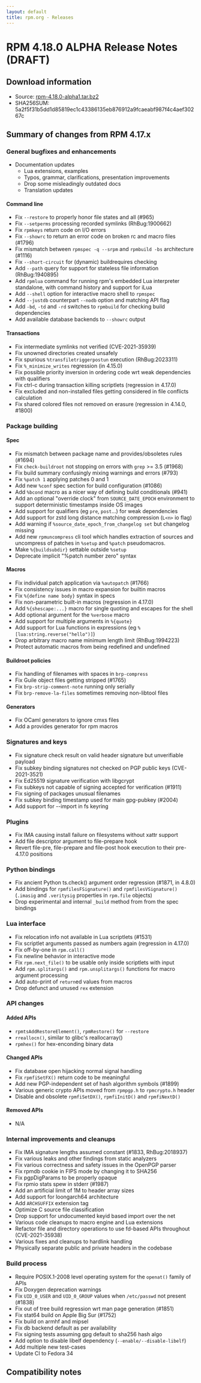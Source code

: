 ```yaml
---
layout: default
title: rpm.org - Releases
---
```


# RPM 4.18.0 ALPHA Release Notes (DRAFT)

## Download information
 * Source: [rpm-4.18.0-alpha1.tar.bz2](https://ftp.osuosl.org/pub/rpm/releases/testing/rpm-4.18.0-alpha1.tar.bz2)
 * SHA256SUM: 5a2f5f31b5dd1d85819ec1c43386135eb876912a9fcaeabf987f4c4aef30267c

## Summary of changes from RPM 4.17.x

### General bugfixes and enhancements
* Documentation updates
  * Lua extensions, examples
  * Typos, grammar, clarifications, presentation improvements
  * Drop some misleadingly outdated docs
  * Translation updates

#### Command line
* Fix `--restore` to properly honor file states and all (#965)
* Fix `--setperms` processing recorded symlinks (RhBug:1900662)
* Fix `rpmkeys` return code on I/O errors
* Fix `--showrc` to return an error code on broken rc and macro files (#1796)
* Fix mismatch between `rpmspec -q --srpm` and `rpmbuild -bs` architecture
  (#1116)
* Fix `--short-circuit` for (dynamic) buildrequires checking
* Add `--path` query for support for stateless file information (RhBug:1940895)
* Add `rpmlua` command for running rpm's embedded Lua interpreter standalone,
  with command history and support for iLua
* Add `--shell` option for interactive macro shell to `rpmspec`
* Add `--justdb` counterpart `--nodb` option and matching API flag
* Add `-bd`, `-td` and `-rd` switches to `rpmbuild` for checking build
  dependencies
* Add available database backends to `--showrc` output

#### Transactions
* Fix intermediate symlinks not verified (CVE-2021-35939)
* Fix unowned directories created unsafely
* Fix spurious `%transfiletriggerpostun` execution (RhBug:2023311)
* Fix `%_minimize_writes` regression (in 4.15.0)
* Fix possible priority inversion in ordering code wrt weak dependencies
  with qualifiers
* Fix ctrl-c during transaction killing scriptlets (regression in 4.17.0)
* Fix excluded and non-installed files getting considered in file conflicts
  calculation
* Fix shared colored files not removed on erasure (regression in 4.14.0, #1800)

### Package building

#### Spec
* Fix mismatch between package name and provides/obsoletes rules (#1694)
* Fix `check-buildroot` not stopping on errors with `grep` >= 3.5 (#1968)
* Fix build summary confusingly mixing warnings and errors (#793)
* Fix `%patch 1` applying patches 0 and 1
* Add new `%conf` spec section for build configuration (#1086)
* Add `%bcond` macro as a nicer way of defining build conditionals (#941)
* Add an optional "override clock" from `SOURCE_DATE_EPOCH` environment
  to support deterministic timestamps inside OS images
* Add support for qualifiers (eg `pre`, `post`...) for weak dependencies
* Add support for zstd long distance matching compression (`L<n>` io flag)
* Add warning if `%source_date_epoch_from_changelog set` but changelog missing
* Add new `rpmuncompress` cli tool which handles extraction of sources and
  uncompress of patches in `%setup` and `%patch` pseudomacros.
* Make `%{buildsubdir}` settable outside `%setup`
* Deprecate implicit "%patch number zero" syntax

#### Macros
* Fix individual patch application via `%autopatch` (#1766)
* Fix consistency issues in macro expansion for builtin macros
* Fix `%{define name body}` syntax in specs
* Fix non-parametric built-in macros (regression in 4.17.0)
* Add `%{shescape:...}` macro for single quoting and escapes for the shell
* Add optional argument for the `%verbose` macro
* Add support for multiple arguments in `%{quote}`
* Add support for Lua functions in expressions (eg
  `%[lua:string.reverse("hello")]`)
* Drop arbitrary macro name minimum length limit (RhBug:1994223)
* Protect automatic macros from being redefined and undefined

#### Buildroot policies
* Fix handling of filenames with spaces in `brp-compress`
* Fix Guile object files getting stripped (#1765)
* Fix `brp-strip-comment-note` running only serially
* Fix `brp-remove-la-files` sometimes removing non-libtool files

#### Generators
* Fix OCaml generators to ignore cmxs files
* Add a provides generator for rpm macros

### Signatures and keys
* Fix signature check result on valid header signature but unverifiable payload
* Fix subkey binding signatures not checked on PGP public keys (CVE-2021-3521)
* Fix Ed25519 signature verification with libgcrypt
* Fix subkeys not capable of signing accepted for verification (#1911)
* Fix signing of packages unusual filenames
* Fix subkey binding timestamp used for main gpg-pubkey (#2004)
* Add support for --import in fs keyring

### Plugins
* Fix IMA causing install failure on filesystems without xattr support
* Add file descriptor argument to file-prepare hook
* Revert file-pre, file-prepare and file-post hook execution to their
  pre-4.17.0 positions

### Python bindings
* Fix ancient Python ts.check() argument order regression (#1871, in 4.8.0)
* Add bindings for `rpmfilesFSignature()` and `rpmfilesVSignature()`
  (`.imasig` and `.veritysig` properties in `rpm.file` objects)
* Drop experimental and internal `_build` method from from the spec bindings

### Lua interface
* Fix relocation info not available in Lua scriptlets (#1531)
* Fix scriptlet arguments passed as numbers again (regression in 4.17.0)
* Fix off-by-one in `rpm.call()`
* Fix newline behavior in interactive mode
* Fix `rpm.next_file()` to be usable only inside scriptlets with input
* Add `rpm.splitargs()` and `rpm.unsplitargs()` functions for macro argument
  processing
* Add auto-print of `return`ed values from macros
* Drop defunct and unused `rex` extension

### API changes

#### Added APIs
* `rpmtsAddRestoreElement()`, `rpmRestore()` for `--restore`
* `rreallocn()`, similar to glibc's reallocarray()
* `rpmhex()` for hex-enconding binary data

#### Changed APIs
* Fix database open hijacking normal signal handling
* Fix `rpmfiSetFX()` return code to be meaningful
* Add new PGP-independent set of hash algorithm symbols (#1899)
* Various generic crypto APIs moved from `rpmpgp.h` to `rpmcrypto.h` header
* Disable and obsolete `rpmfiSetDX()`, `rpmfiInitD()` and `rpmfiNextD()`

#### Removed APIs
* N/A

### Internal improvements and cleanups
* Fix IMA signature lengths assumed constant (#1833, RhBug:2018937)
* Fix various leaks and other findings from static analyzers
* Fix various correctness and safety issues in the OpenPGP parser
* Fix rpmdb cookie in FIPS mode by changing it to SHA256
* Fix pgpDigParams to be properly opaque
* Fix rpmio stats spew in stderr (#1987)
* Add an artificial limit of 1M to header array sizes
* Add support for loongarch64 architecture
* Add `ARCHSUFFIX` extension tag
* Optimize C source file classification
* Drop support for undocumented keyid based import over the net
* Various code cleanups to macro engine and Lua extensions
* Refactor file and directory operations to use fd-based APIs throughout
  (CVE-2021-35938)
* Various fixes and cleanups to hardlink handling
* Physically separate public and private headers in the codebase

### Build process
* Require POSIX.1-2008 level operating system for the `openat()` family
  of APIs
* Fix Doxygen deprecation warnings
* Fix `UID_0_USER` and `UID_0_GROUP` values when `/etc/passwd` not present
  (#1838)
* Fix out of tree build regression wrt man page generation (#1851)
* Fix stat64 build on Apple Big Sur (#1752)
* Fix build on armhf and mipsel
* Fix db backend default as per availability
* Fix signing tests assuming gpg default to sha256 hash algo
* Add option to disable libelf dependency (`--enable/--disable-libelf`)
* Add multiple new test-cases
* Update CI to Fedora 34

## Compatibility notes
